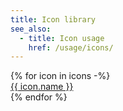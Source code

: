 ```yaml
---
title: Icon library
see_also:
  - title: Icon usage
    href: /usage/icons/
---
```


<div class="flex flex-wrap">
  {% for icon in icons -%}
    <div class="w-1/3 mb-80">
      <a href="{{ icon.url }}" class="block mx-28 no-underline text-center text-slate hover:text-action">
        <div class="flex justify-around">
          <sfgov-icon
            class="p-80 border-1 border-solid border-slate-2 hover:border-current"
            width="28"
            height="28"
            symbol="{{ icon.symbol }}"
          ></sfgov-icon>
        </div>
        <div class="my-8 text-center font-medium">
          {{ icon.name }}
        </div>
      </a>
    </div>
  {% endfor %}
</div>
